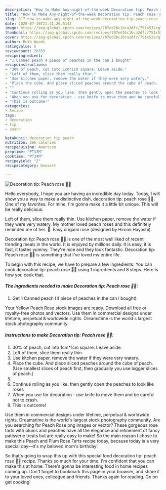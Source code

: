 ```yaml
---
description: "How to Make Any-night-of-the-week Decoration tip: Peach rose 🌹🌹"
title: "How to Make Any-night-of-the-week Decoration tip: Peach rose 🌹🌹"
slug: 817-how-to-make-any-night-of-the-week-decoration-tip-peach-rose
date: 2020-07-16T21:41:26.514Z
image: https://img-global.cpcdn.com/recipes/707ed2bc1bca2dfc/751x532cq70/decoration-tip-peach-rose-🌹🌹-recipe-main-photo.jpg
thumbnail: https://img-global.cpcdn.com/recipes/707ed2bc1bca2dfc/751x532cq70/decoration-tip-peach-rose-🌹🌹-recipe-main-photo.jpg
cover: https://img-global.cpcdn.com/recipes/707ed2bc1bca2dfc/751x532cq70/decoration-tip-peach-rose-🌹🌹-recipe-main-photo.jpg
author: Ruth Woods
ratingvalue: 5
reviewcount: 26355
recipeingredient:
- "1 Canned peach 4 piece of peaches in the can I bought"
recipeinstructions:
- "30% of peach, cut into 1cm*1cm square. Leave aside."
- "Left of them, slice them really thin."
- "Use kitchen paper, remove the water if they were very watery."
- "Place the cube. And place sliced peaches around the cube of peach. (Use smallest slices of peach first, then gradually you use bigger slices of peach.)"
- ""
- "Continue rolling as you like. then gently open the peaches to look like roses"
- "When you use for decoration - use knife to move them and be careful not to crash."
- "This is outcome!"
categories:
- Recipe
tags:
- decoration
- tip
- peach

katakunci: decoration tip peach 
nutrition: 266 calories
recipecuisine: American
preptime: "PT13M"
cooktime: "PT34M"
recipeyield: "2"
recipecategory: Dessert

---
```



![Decoration tip: Peach rose 🌹🌹](https://img-global.cpcdn.com/recipes/707ed2bc1bca2dfc/751x532cq70/decoration-tip-peach-rose-🌹🌹-recipe-main-photo.jpg)

Hello everybody, I hope you are having an incredible day today. Today, I will show you a way to make a distinctive dish, decoration tip: peach rose 🌹🌹. One of my favorites. For mine, I'm gonna make it a little bit unique. This will be really delicious.

Left of them, slice them really thin. Use kitchen paper, remove the water if they were very watery. My mother loved peach roses and this definitely reminded me of her. 🌹. Easy origami rose (designed by Hiromi Hayashi).

Decoration tip: Peach rose 🌹🌹 is one of the most well liked of recent trending meals in the world. It is enjoyed by millions daily. It is easy, it is fast, it tastes yummy. They're nice and they look fantastic. Decoration tip: Peach rose 🌹🌹 is something that I've loved my entire life.


To begin with this recipe, we have to prepare a few ingredients. You can cook decoration tip: peach rose 🌹🌹 using 1 ingredients and 8 steps. Here is how you cook that.

<!--inarticleads1-->

##### The ingredients needed to make Decoration tip: Peach rose 🌹🌹:

1. Get 1 Canned peach (4 piece of peaches in the can I bought)


Your Yellow Peach Rose stock images are ready. Download all free or royalty-free photos and vectors. Use them in commercial designs under lifetime, perpetual &amp; worldwide rights. Dreamstime is the world`s largest stock photography community. 

<!--inarticleads2-->

##### Instructions to make Decoration tip: Peach rose 🌹🌹:

1. 30% of peach, cut into 1cm*1cm square. Leave aside.
1. Left of them, slice them really thin.
1. Use kitchen paper, remove the water if they were very watery.
1. Place the cube. And place sliced peaches around the cube of peach. (Use smallest slices of peach first, then gradually you use bigger slices of peach.)
1. 
1. Continue rolling as you like. then gently open the peaches to look like roses
1. When you use for decoration - use knife to move them and be careful not to crash.
1. This is outcome!


Use them in commercial designs under lifetime, perpetual &amp; worldwide rights. Dreamstime is the world`s largest stock photography community. Are you searching for Peach Rose png images or vector? These gorgeous rose tarts with plums and peaches have all the elegance and refinement of fancy patisserie treats but are really easy to make! So the main reason I chose to make this Peach and Plum Rose Tarts recipe today, because today is a very special day—it&#39;s my beloved mom&#39;s birthday! 

So that's going to wrap this up with this special food decoration tip: peach rose 🌹🌹 recipe. Thanks so much for your time. I'm confident that you can make this at home. There's gonna be interesting food in home recipes coming up. Don't forget to bookmark this page in your browser, and share it to your loved ones, colleague and friends. Thanks again for reading. Go on get cooking!
